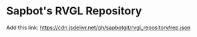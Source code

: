 # Sapbot's RVGL Repository
Add this link:
https://cdn.jsdelivr.net/gh/sapbotgit/rvgl_repository/rep.json
